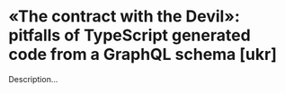 # «The contract with the Devil»: pitfalls of TypeScript generated code from a GraphQL schema [ukr]

Description...
